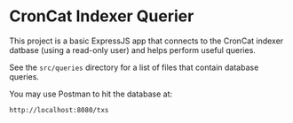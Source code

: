 # CronCat Indexer Querier

This project is a basic ExpressJS app that connects to the CronCat indexer datbase (using a read-only user) and helps perform useful queries.

See the `src/queries` directory for a list of files that contain database queries.

You may use Postman to hit the database at:

    http://localhost:8080/txs
